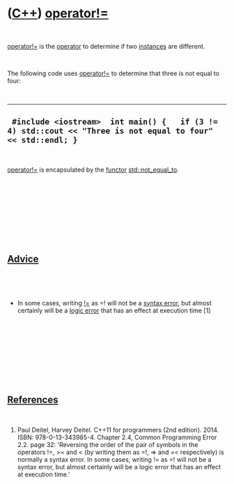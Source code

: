 
 

 

 

 

 

([C++](Cpp.md)) [operator!=](CppOperatorNotEqual.md)
======================================================

 

[operator!=](CppOperatorNotEqual.md) is the [operator](CppOperator.md)
to determine if two [instances](CppInstance.md) are different.

 

The following code uses [operator!=](CppOperatorNotEqual.md) to
determine that three is not equal to four:

 

  --------------------------------------------------------------------------------------------------------------
  ` #include <iostream>  int main() {   if (3 != 4) std::cout << "Three is not equal to four" << std::endl; }`
  --------------------------------------------------------------------------------------------------------------

 

[operator!=](CppOperatorNotEqual.md) is encapsulated by the
[functor](CppFunctor.md) [std::not\_equal\_to](CppStdNot_equal_to.md).

 

 

 

 

 

[Advice](CppAdvice.md)
-----------------------

 

 

-   In some cases, writing [!=](CppOperatorNotEqual.md) as =! will not
    be a [syntax error](CppSyntaxError.md), but almost certainly will
    be a [logic error](CppLogicError.md) that has an effect at
    execution time \[1\]

 

 

 

 

 

[References](CppReferences.md)
-------------------------------

 

1.  Paul Deitel, Harvey Deitel. C++11 for programmers (2nd edition).
    2014. ISBN: 978-0-13-343985-4. Chapter 2.4, Common Programming
    Error 2.2. page 32: 'Reversing the order of the pair of symbols in
    the operators !=, &gt;= and &lt; (by writing them as =!, =&gt; and
    =&lt; respectively) is normally a syntax error. In some cases,
    writing != as =! will not be a syntax error, but almost certainly
    will be a logic error that has an effect at execution time.'

 

 

 

 

 

 


